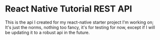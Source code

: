 # React Native Tutorial REST API

This is the api I created for my react-native starter project I'm working on;
It's just the norms, nothing too fancy, it's for testing for now, except if I will be updating it to a robust api in the future.